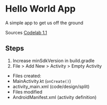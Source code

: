 # Hello World App

A simple app to get us off the ground

Sources
[Codelab 1.1](https://developer.android.com/codelabs/android-training-hello-world?hl=en#3)

## Steps

1. Increase minSdkVersion in build.gradle
1. File > Add New > Activity > Empty Activity
* Files created: 
 * MainActivity.kt (`onCreate()`)
 * activity_main.xml (code/design/split)
* Files modified
 * AndroidManifest.xml (activity definition)
